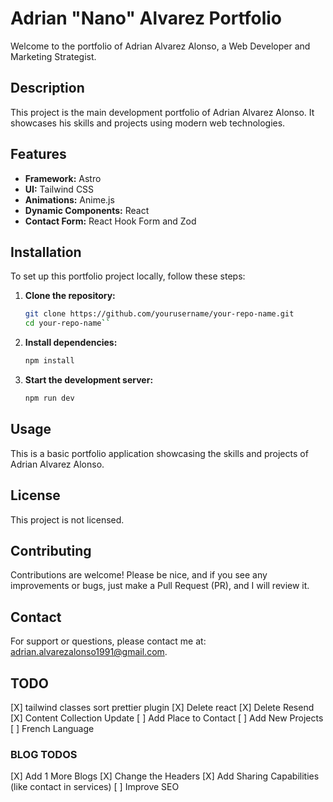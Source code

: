 # Adrian "Nano" Alvarez Portfolio

Welcome to the portfolio of Adrian Alvarez Alonso, a Web Developer and Marketing Strategist.

## Description

This project is the main development portfolio of Adrian Alvarez Alonso. It showcases his skills and projects using modern web technologies.

## Features

- **Framework:** Astro
- **UI:** Tailwind CSS
- **Animations:** Anime.js
- **Dynamic Components:** React
- **Contact Form:** React Hook Form and Zod

## Installation

To set up this portfolio project locally, follow these steps:

1. **Clone the repository:**

   ```bash
   git clone https://github.com/yourusername/your-repo-name.git
   cd your-repo-name``

   ```

2. **Install dependencies:**

   ```bash
   npm install
   ```

3. **Start the development server:**

   ```bash
   npm run dev
   ```

## Usage

This is a basic portfolio application showcasing the skills and projects of Adrian Alvarez Alonso.

## License

This project is not licensed.

## Contributing

Contributions are welcome! Please be nice, and if you see any improvements or bugs, just make a Pull Request (PR), and I will review it.

## Contact

For support or questions, please contact me at: [adrian.alvarezalonso1991@gmail.com](mailto:adrian.alvarezalonso1991@gmail.com).

## TODO

[X] tailwind classes sort prettier plugin
[X] Delete react
[X] Delete Resend
[X] Content Collection Update
[ ] Add Place to Contact
[ ] Add New Projects
[ ] French Language

### BLOG TODOS

[X] Add 1 More Blogs
[X] Change the Headers
[X] Add Sharing Capabilities (like contact in services)
[ ] Improve SEO
